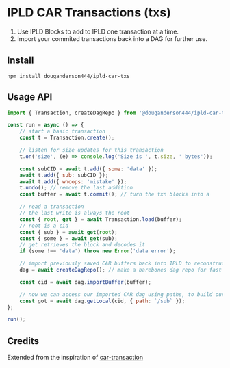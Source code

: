 # IPLD CAR Transactions (txs)

1. Use IPLD Blocks to add to IPLD one transaction at a time.
2. Import your commited transactions back into a DAG for further use.

## Install

```
npm install douganderson444/ipld-car-txs
```

## Usage API

```js
import { Transaction, createDagRepo } from '@douganderson444/ipld-car-txs';

const run = async () => {
	// start a basic transaction
	const t = Transaction.create();

	// listen for size updates for this transaction
	t.on('size', (e) => console.log('Size is ', t.size, ' bytes'));

	const subCID = await t.add({ some: 'data' });
	await t.add({ sub: subCID });
	await t.add({ whoops: 'mistake' });
	t.undo(); // remove the last addition
	const buffer = await t.commit(); // turn the txn blocks into a

	// read a transaction
	// the last write is always the root
	const { root, get } = await Transaction.load(buffer);
	// root is a cid
	const { sub } = await get(root);
	const { some } = await get(sub);
	// get retrieves the block and decodes it
	if (some !== 'data') throw new Error('data error');

	// import previously saved CAR buffers back into IPLD to reconstruct the DAG for the next transaction
	dag = await createDagRepo(); // make a barebones dag repo for fast loading

	const cid = await dag.importBuffer(buffer);

	// now we can access our imported CAR dag using paths, to build our next transaction:
	const got = await dag.getLocal(cid, { path: `/sub` });
};

run();
```

## Credits

Extended from the inspiration of [car-transaction](https://github.com/mikeal/car-transaction)
